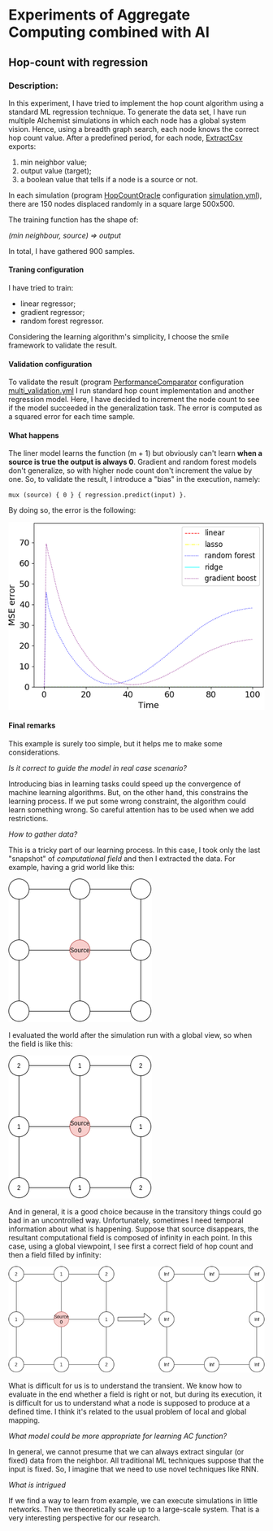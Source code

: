 # Experiments of Aggregate Computing combined with AI 

## Hop-count with regression

### Description:

In this experiment, I have tried to implement the hop count algorithm using a standard ML regression technique.
To generate the data set, I have run multiple Alchemist simulations in which each node has a global system vision. 
Hence, using a breadth graph search, each node knows the correct hop count value.
After a predefined period, for each node, [ExtractCsv](src/main/scala/it/unibo/alchemist/model/implementations/actions/ExtractCsv.scala) exports:
1. min neighbor value;
2. output value (target);
3. a boolean value that tells if a node is a source or not.

In each simulation (program [HopCountOracle](src/main/scala/it/unibo/simulations/HopCountOracle.scala) configuration [simulation.yml](src/main/yaml/simulation.yml)), 
there are 150 nodes displaced randomly in a square large 500x500. 

The training function has the shape of:

*(min neighbour, source) => output*

In total, I have gathered 900 samples.
#### Traning configuration
I have tried to train:
- linear regressor;
- gradient regressor;
- random forest regressor.

Considering the learning algorithm's simplicity, I choose the smile framework to validate the result.
#### Validation configuration
To validate the result (program [PerformanceComparator](src/main/scala/it/unibo/casestudy/PerformanceComparator.scala) configuration [multi_validation.yml](src/main/yaml/multi_validation.yml) I run standard hop count implementation and another regression model. Here, I have decided to increment the node count to see if the model succeeded in the generalization task. The error is computed as a squared error for each time sample.
#### What happens
The liner model learns the function (m + 1) but obviously can't learn **when a source is true the output is always 0**. Gradient and random forest models don't generalize, so with higher node count don't increment the value by one.
So, to validate the result, I introduce a "bias" in the execution, namely:
```
mux (source) { 0 } { regression.predict(input) }.
```
By doing so, the error is the following:

![Result](assets/plot/model-comparison.png)

#### Final remarks

This example is surely too simple, but it helps me to make some considerations.

*Is it correct to guide the model in real case scenario?*

Introducing bias in learning tasks could speed up the convergence of machine learning algorithms.
But, on the other hand, this constrains the learning process. If we put some wrong constraint, the algorithm could learn something wrong. So careful attention has to be used when we add restrictions.

*How to gather data?*

This is a tricky part of our learning process. In this case, I took only the last "snapshot" of *computational field* and then I extracted the data. For example, having a grid world like this:

![Model](assets/examples/world.png)

I evaluated the world after the simulation run with a global view, so when the field is like this:

![Model after execution](assets/examples/world-after-execution.png)

And in general, it is a good choice because in the transitory things could go bad in an uncontrolled way.
Unfortunately, sometimes I need temporal information about what is happening. Suppose that source disappears, the resultant computational field is composed of infinity in each point. 
In this case, using a global viewpoint, I see first a correct field of hop count and then a field filled by infinity:

![Model after execution](assets/examples/to-infinite.png)

What is difficult for us is to understand the transient. We know how to evaluate in the end whether a field is right or not, but during its execution, it is difficult for us to understand what a node is supposed to produce at a defined time. I think it's related to the usual problem of local and global mapping.

*What model could be more appropriate for learning AC function?*

In general, we cannot presume that we can always extract singular (or fixed) data from the neighbor.
All traditional ML techniques suppose that the input is fixed. 
So, I imagine that we need to use novel techniques like RNN.

*What is intrigued*

If we find a way to learn from example, we can execute simulations in little networks. Then we theoretically scale up to a large-scale system. That is a very interesting perspective for our research.